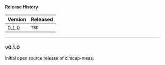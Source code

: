 #### Release History

| Version | Released |
| --- | --- |
| [0.1.0](#v010) | `TBD` |

---

### v0.1.0

Initial open source release of cimcap-meas.